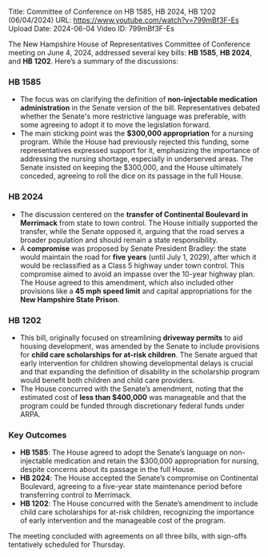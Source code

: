 Title: Committee of Conference on HB 1585, HB 2024, HB 1202 (06/04/2024)
URL: https://www.youtube.com/watch?v=799mBf3F-Es
Upload Date: 2024-06-04
Video ID: 799mBf3F-Es

The New Hampshire House of Representatives Committee of Conference meeting on June 4, 2024, addressed several key bills: **HB 1585**, **HB 2024**, and **HB 1202**. Here’s a summary of the discussions:

### **HB 1585**
- The focus was on clarifying the definition of **non-injectable medication administration** in the Senate version of the bill. Representatives debated whether the Senate's more restrictive language was preferable, with some agreeing to adopt it to move the legislation forward.
- The main sticking point was the **$300,000 appropriation** for a nursing program. While the House had previously rejected this funding, some representatives expressed support for it, emphasizing the importance of addressing the nursing shortage, especially in underserved areas. The Senate insisted on keeping the $300,000, and the House ultimately conceded, agreeing to roll the dice on its passage in the full House.

### **HB 2024**
- The discussion centered on the **transfer of Continental Boulevard in Merrimack** from state to town control. The House initially supported the transfer, while the Senate opposed it, arguing that the road serves a broader population and should remain a state responsibility.
- A **compromise** was proposed by Senate President Bradley: the state would maintain the road for **five years** (until July 1, 2029), after which it would be reclassified as a Class 5 highway under town control. This compromise aimed to avoid an impasse over the 10-year highway plan. The House agreed to this amendment, which also included other provisions like a **45 mph speed limit** and capital appropriations for the **New Hampshire State Prison**.

### **HB 1202**
- This bill, originally focused on streamlining **driveway permits** to aid housing development, was amended by the Senate to include provisions for **child care scholarships for at-risk children**. The Senate argued that early intervention for children showing developmental delays is crucial and that expanding the definition of disability in the scholarship program would benefit both children and child care providers.
- The House concurred with the Senate’s amendment, noting that the estimated cost of **less than $400,000** was manageable and that the program could be funded through discretionary federal funds under ARPA.

### **Key Outcomes**
- **HB 1585**: The House agreed to adopt the Senate’s language on non-injectable medication and retain the $300,000 appropriation for nursing, despite concerns about its passage in the full House.
- **HB 2024**: The House accepted the Senate’s compromise on Continental Boulevard, agreeing to a five-year state maintenance period before transferring control to Merrimack.
- **HB 1202**: The House concurred with the Senate’s amendment to include child care scholarships for at-risk children, recognizing the importance of early intervention and the manageable cost of the program.

The meeting concluded with agreements on all three bills, with sign-offs tentatively scheduled for Thursday.